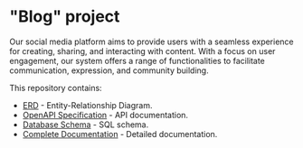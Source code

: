 # "Blog" project

Our social media platform aims to provide users with a seamless experience for creating, sharing, and interacting with content. With a focus on user engagement, our system offers a range of functionalities to facilitate communication, expression, and community building.

This repository contains:

- [ERD](./erd.png) - Entity-Relationship Diagram.
- [OpenAPI Specification](./openapi.yml) - API documentation.
- [Database Schema](./schema.sql) - SQL schema.
- [Complete Documentation](./documentation.pdf) - Detailed documentation.
